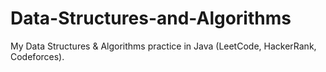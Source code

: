 # Data-Structures-and-Algorithms
My Data Structures &amp; Algorithms practice in Java (LeetCode, HackerRank, Codeforces).
